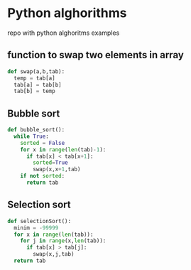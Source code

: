 # Python alghorithms 
repo with python alghoritms examples

## function to swap two elements in array
``` python
def swap(a,b,tab):
  temp = tab[a]
  tab[a] = tab[b]
  tab[b] = temp
```


## Bubble sort
``` python
def bubble_sort():
  while True:
    sorted = False
    for x in range(len(tab)-1):
      if tab[x] < tab[x+1]:
        sorted=True
        swap(x,x+1,tab)
    if not sorted:
      return tab
```
## Selection sort
``` python
def selectionSort():
  minim = -99999
  for x in range(len(tab)):
    for j in range(x,len(tab)):
      if tab[x] > tab[j]:
        swap(x,j,tab)
  return tab
```
